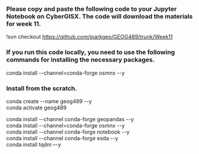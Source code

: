 ### Please copy and paste the following code to your Jupyter Notebook on CyberGISX. The code will download the materials for week 11.

!svn checkout https://github.com/jparkgeo/GEOG489/trunk/Week11

### If you run this code locally, you need to use the following commands for installing the necessary packages.

conda install --channel=conda-forge osmnx --y


### Install from the scratch.

conda create --name geog489 --y <br>
conda activate geog489 <br>

conda install --channel conda-forge geopandas --y <br>
conda install --channel=conda-forge osmnx --y <br>
conda install --channel conda-forge notebook --y <br>
conda install --channel conda-forge esda --y <br>
conda install tqdm –-y <br>
